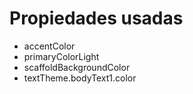 # Propiedades usadas

* accentColor 
* primaryColorLight
* scaffoldBackgroundColor
* textTheme.bodyText1.color